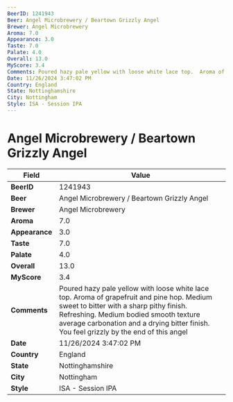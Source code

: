 ```yaml
---
BeerID: 1241943
Beer: Angel Microbrewery / Beartown Grizzly Angel
Brewer: Angel Microbrewery
Aroma: 7.0
Appearance: 3.0
Taste: 7.0
Palate: 4.0
Overall: 13.0
MyScore: 3.4
Comments: Poured hazy pale yellow with loose white lace top.  Aroma of grapefruit and pine hop.  Medium sweet to bitter with a sharp pithy finish.  Refreshing.  Medium bodied smooth texture average carbonation and a drying bitter finish.  You feel grizzly by the end of this angel
Date: 11/26/2024 3:47:02 PM
Country: England
State: Nottinghamshire
City: Nottingham
Style: ISA - Session IPA
---
```


# Angel Microbrewery / Beartown Grizzly Angel

| Field         | Value |
|---------------|-------|
| **BeerID** | 1241943 |
| **Beer** | Angel Microbrewery / Beartown Grizzly Angel |
| **Brewer** | Angel Microbrewery |
| **Aroma** | 7.0 |
| **Appearance** | 3.0 |
| **Taste** | 7.0 |
| **Palate** | 4.0 |
| **Overall** | 13.0 |
| **MyScore** | 3.4 |
| **Comments** | Poured hazy pale yellow with loose white lace top.  Aroma of grapefruit and pine hop.  Medium sweet to bitter with a sharp pithy finish.  Refreshing.  Medium bodied smooth texture average carbonation and a drying bitter finish.  You feel grizzly by the end of this angel |
| **Date** | 11/26/2024 3:47:02 PM |
| **Country** | England |
| **State** | Nottinghamshire |
| **City** | Nottingham |
| **Style** | ISA - Session IPA |
